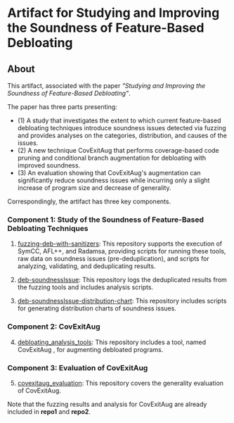 # Artifact for Studying and Improving the Soundness of Feature-Based Debloating

## About


This artifact, associated with the paper *"Studying and Improving the Soundness of Feature-Based Debloating"*.

The paper has three parts presenting:

* (1) A study that investigates the extent to which current feature-based debloating techniques
introduce soundness issues detected via fuzzing and provides analyses on the categories,
distribution, and causes of the issues.
* (2)  A new technique CovExitAug that performs coverage-based code pruning and conditional
branch augmentation for debloating with improved soundness.
* (3) An evaluation showing that CovExitAug's augmentation can significantly reduce soundness issues while incurring only a slight increase of program size and decrease of generality.   

Correspondingly, the artifact has three key components. 

### Component 1: Study of the Soundness of Feature-Based Debloating Techniques

1.  [fuzzing-deb-with-sanitizers](https://github.com/the-Soundness-of-Debloating/fuzzing-deb-with-sanitizers): This repository supports the execution of SymCC, AFL++, and Radamsa, providing scripts for running these tools, raw data on soundness issues (pre-deduplication), and scripts for analyzing, validating, and deduplicating results.

2.  [deb-soundnessIssue](https://github.com/the-Soundness-of-Debloating/deb-soundnessIssue): This repository logs the deduplicated results from the fuzzing tools and includes analysis scripts.

3.  [deb-soundnessIssue-distribution-chart](https://github.com/the-Soundness-of-Debloating/deb-soundnessIssue-distribution-chart): This repository includes scripts for generating distribution charts of soundness issues.

### Component 2: CovExitAug

4.  [debloating_analysis_tools](https://github.com/the-Soundness-of-Debloating/debloating_analysis_tools): This repository includes a tool, named CovExitAug , for augmenting debloated programs.

### Component 3: Evaluation of CovExitAug

5.  [covexitaug_evaluation](https://github.com/the-Soundness-of-Debloating/covexitaug_evaluation): This repository covers the generality evaluation of CovExitAug.

Note that the fuzzing results and analysis for CovExitAug are already included in **repo1** and **repo2**.
